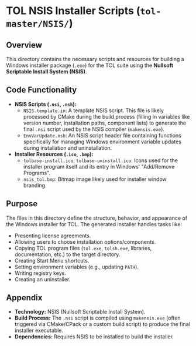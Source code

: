 # TOL NSIS Installer Scripts (`tol-master/NSIS/`)

## Overview

This directory contains the necessary scripts and resources for building a Windows installer package (`.exe`) for the TOL suite using the **Nullsoft Scriptable Install System (NSIS)**.

## Code Functionality

- **NSIS Scripts (`.nsi`, `.nsh`):**
    - `NSIS.template.in`: A template NSIS script. This file is likely processed by CMake during the build process (filling in variables like version number, installation paths, component lists) to generate the final `.nsi` script used by the NSIS compiler (`makensis.exe`).
    - `EnvVarUpdate.nsh`: An NSIS script header file containing functions specifically for managing Windows environment variable updates during installation and uninstallation.
- **Installer Resources (`.ico`, `.bmp`):**
    - `tolbase-install.ico`, `tolbase-uninstall.ico`: Icons used for the installer program itself and its entry in Windows' "Add/Remove Programs".
    - `nsis_tol.bmp`: Bitmap image likely used for installer window branding.

## Purpose

The files in this directory define the structure, behavior, and appearance of the Windows installer for TOL. The generated installer handles tasks like:
- Presenting license agreements.
- Allowing users to choose installation options/components.
- Copying TOL program files (`tol.exe`, `tolsh.exe`, libraries, documentation, etc.) to the target directory.
- Creating Start Menu shortcuts.
- Setting environment variables (e.g., updating `PATH`).
- Writing registry keys.
- Creating an uninstaller.

## Appendix

- **Technology:** NSIS (Nullsoft Scriptable Install System).
- **Build Process:** The `.nsi` script is compiled using `makensis.exe` (often triggered via CMake/CPack or a custom build script) to produce the final installer executable.
- **Dependencies:** Requires NSIS to be installed to build the installer. 